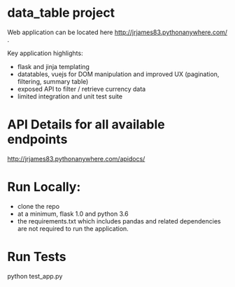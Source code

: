 # data_table project

Web application can be located here http://jrjames83.pythonanywhere.com/ . 

Key application highlights:

- flask and jinja templating
- datatables, vuejs for DOM manipulation and improved UX (pagination, filtering, summary table)
- exposed API to filter / retrieve currency data
- limited integration and unit test suite

# API Details for all available endpoints
http://jrjames83.pythonanywhere.com/apidocs/


# Run Locally:
- clone the repo
- at a minimum, flask 1.0 and python 3.6
- the requirements.txt which includes pandas and related dependencies are not required to run the application.

# Run Tests
python test_app.py

